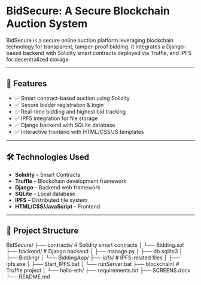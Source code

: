 # BidSecure: A Secure Blockchain Auction System

BidSecure is a secure online auction platform leveraging blockchain technology for transparent, tamper-proof bidding. It integrates a Django-based backend with Solidity smart contracts deployed via Truffle, and IPFS for decentralized storage.

---

## 🚀 Features

- ✅ Smart contract-based auction using Solidity
- ✅ Secure bidder registration & login
- ✅ Real-time bidding and highest bid tracking
- ✅ IPFS integration for file storage
- ✅ Django backend with SQLite database
- ✅ Interactive frontend with HTML/CSS/JS templates

---

## 🛠️ Technologies Used

- **Solidity** – Smart Contracts  
- **Truffle** – Blockchain development framework  
- **Django** – Backend web framework  
- **SQLite** – Local database  
- **IPFS** – Distributed file system  
- **HTML/CSS/JavaScript** – Frontend

---

## 🧪 Project Structure

BidSecure/
├── contracts/ # Solidity smart contracts
│ └── Bidding.sol
├── backend/ # Django backend
│ ├── manage.py
│ ├── db.sqlite3
│ ├── Bidding/
│ └── BiddingApp/
├── ipfs/ # IPFS-related files
│ ├── ipfs.exe
│ ├── Start_IPFS.bat
│ └── runServer.bat
├── blockchain/ # Truffle project
│ └── hello-eth/
├── requirements.txt
├── SCREENS.docx
└── README.md
